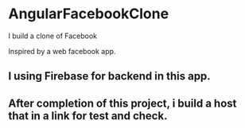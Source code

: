# AngularFacebookClone

I build a clone of Facebook

Inspired by a web facebook app.

## I using Firebase for backend in this app.

## After completion of this project, i build a host that in a link for test and check.
